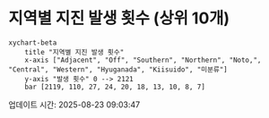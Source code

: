 # 지역별 지진 발생 횟수 (상위 10개)

```mermaid
xychart-beta
    title "지역별 지진 발생 횟수"
    x-axis ["Adjacent", "Off", "Southern", "Northern", "Noto,", "Central", "Western", "Hyuganada", "Kiisuido", "미분류"]
    y-axis "발생 횟수" 0 --> 2121
    bar [2119, 110, 27, 24, 20, 18, 13, 10, 8, 7]
```

업데이트 시간: 2025-08-23 09:03:47
